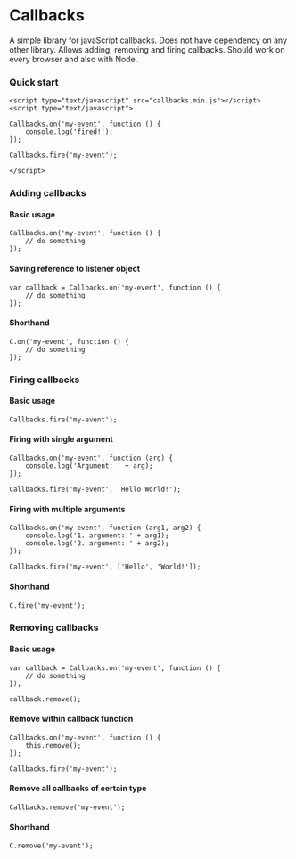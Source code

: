 # Callbacks

A simple library for javaScript callbacks. Does not have dependency on any other library. Allows adding, removing and firing callbacks. Should work on every browser and also with Node.

### Quick start

    <script type="text/javascript" src="callbacks.min.js"></script>
    <script type="text/javascript">

    Callbacks.on('my-event', function () {
        console.log('fired!');
    });

    Callbacks.fire('my-event');

    </script>

### Adding callbacks

#### Basic usage

    Callbacks.on('my-event', function () {
        // do something
    });

#### Saving reference to listener object

    var callback = Callbacks.on('my-event', function () {
        // do something
    });

#### Shorthand

    C.on('my-event', function () {
        // do something
    });

### Firing callbacks

#### Basic usage

    Callbacks.fire('my-event');
    
#### Firing with single argument

    Callbacks.on('my-event', function (arg) {
        console.log('Argument: ' + arg);
    });

    Callbacks.fire('my-event', 'Hello World!');
    
#### Firing with multiple arguments

    Callbacks.on('my-event', function (arg1, arg2) {
        console.log('1. argument: ' + arg1);
        console.log('2. argument: ' + arg2);
    });

    Callbacks.fire('my-event', ['Hello', 'World!']);

#### Shorthand

    C.fire('my-event');
    
### Removing callbacks

#### Basic usage

    var callback = Callbacks.on('my-event', function () {
        // do something
    });
    
    callback.remove();

#### Remove within callback function

    Callbacks.on('my-event', function () {
        this.remove();
    });
    
    Callbacks.fire('my-event');

#### Remove all callbacks of certain type

    Callbacks.remove('my-event');
    
#### Shorthand

    C.remove('my-event');
